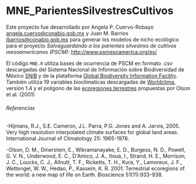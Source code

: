 # MNE_ParientesSilvestresCultivos

Este proyecto fue desarrollado por Angela P. Cuervo-Robayo <angela.cuervo@conabio.gob.mx> y 
Juan M. Barrios  <jbarrios@conabio.gob.mx> para generar los modelos de nicho ecológico para el proyecto _Salvaguardando a los parientes silvestres de cultivos mesoamericanos (PSCM)_: http://www.psmesoamerica.org/es/  

El código `MNE.R` utiliza bases de ocurrencia de PSCM en formato .csv descargadas del Sistema Nacional de Información sobre
Biodiversidad de México [SNIB](http://www.snib.mx/datos) y de la plataforma [Global Biodiversity Information Facility](https://www.gbif.org/). 
También utiliza 19 variables bioclimaticas descargadas de [Worldclima](http://worldclim.org/), versión 1.4 y el polígono de las [ecoregiones terrestres](https://www.worldwildlife.org/publications/terrestrial-ecoregions-of-the-world) propuestas por Olson et al. (2001) 


###### Referencias
-Hijmans, R.J., S.E. Cameron, J.L. Parra, P.G. Jones and A. Jarvis, 2005. Very high resolution interpolated 
climate surfaces for global land areas. International Journal of Climatology 25: 1965-1978.

-Olson, D. M., Dinerstein, E., Wikramanayake, E. D., Burgess, N. D., Powell, G. V. N., Underwood, E. C., 
D'Amico, J. A., Itoua, I., Strand, H. E., Morrison, J. C., Loucks, C. J., Allnutt, T. F., Ricketts, T. H., Kura, Y., 
Lamoreux, J. F., Wettengel, W. W., Hedao, P., Kassem, K. R. 2001. Terrestrial ecoregions of the world: a new map of 
life on Earth. Bioscience 51(11):933-938.

[logo]:https://github.com/CONABIO/MNE_ParientesSilvestresCultivos/blob/master/img/conabio.png" "conabio"



